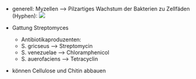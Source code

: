 - generell: Myzellen 
	--> Pilzartiges Wachstum der Bakterien zu Zellfäden (Hyphen):
![](Pasted%20image%2020231029093929.png)

- Gattung Streptomyces 
	- Antibiotikaproduzenten:
	- S. gricseus --> Streptomycin
	- S. venezuelae --> Chloramphenicol
	- S. auerofaciens --> Tetracyclin

- können Cellulose und Chitin abbauen